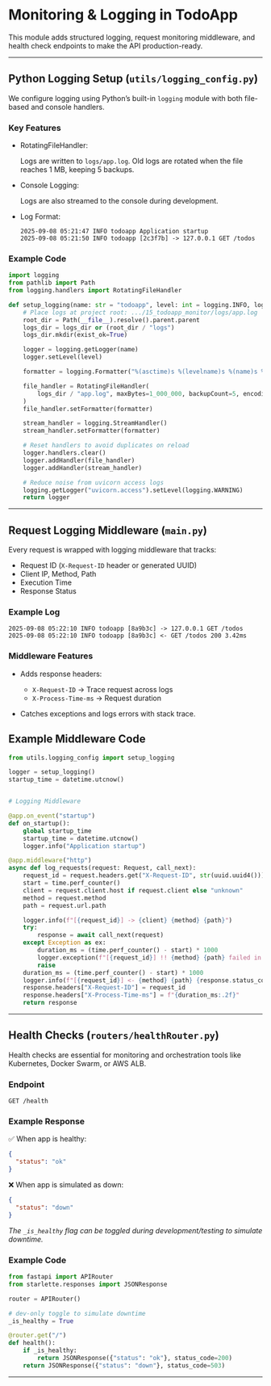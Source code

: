 # Monitoring & Logging in TodoApp

This module adds structured logging, request monitoring middleware, and health check endpoints to make the API production-ready.

---

## Python Logging Setup (`utils/logging_config.py`)

We configure logging using Python’s built-in `logging` module with both file-based and console handlers.

### Key Features

* RotatingFileHandler:

  Logs are written to `logs/app.log`. Old logs are rotated when the file reaches 1 MB, keeping 5 backups.

* Console Logging:

  Logs are also streamed to the console during development.

* Log Format:

  ```
  2025-09-08 05:21:47 INFO todoapp Application startup
  2025-09-08 05:21:50 INFO todoapp [2c3f7b] -> 127.0.0.1 GET /todos
  ```

### Example Code

```python
import logging
from pathlib import Path
from logging.handlers import RotatingFileHandler

def setup_logging(name: str = "todoapp", level: int = logging.INFO, logs_dir: Path | None = None) -> logging.Logger:
    # Place logs at project root: .../15_todoapp_monitor/logs/app.log
    root_dir = Path(__file__).resolve().parent.parent
    logs_dir = logs_dir or (root_dir / "logs")
    logs_dir.mkdir(exist_ok=True)

    logger = logging.getLogger(name)
    logger.setLevel(level)

    formatter = logging.Formatter("%(asctime)s %(levelname)s %(name)s %(message)s")

    file_handler = RotatingFileHandler(
        logs_dir / "app.log", maxBytes=1_000_000, backupCount=5, encoding="utf-8"
    )
    file_handler.setFormatter(formatter)

    stream_handler = logging.StreamHandler()
    stream_handler.setFormatter(formatter)

    # Reset handlers to avoid duplicates on reload
    logger.handlers.clear()
    logger.addHandler(file_handler)
    logger.addHandler(stream_handler)

    # Reduce noise from uvicorn access logs
    logging.getLogger("uvicorn.access").setLevel(logging.WARNING)
    return logger
```

---

## Request Logging Middleware (`main.py`)

Every request is wrapped with logging middleware that tracks:

* Request ID (`X-Request-ID` header or generated UUID)
* Client IP, Method, Path
* Execution Time
* Response Status

### Example Log

```
2025-09-08 05:22:10 INFO todoapp [8a9b3c] -> 127.0.0.1 GET /todos
2025-09-08 05:22:10 INFO todoapp [8a9b3c] <- GET /todos 200 3.42ms
```

### Middleware Features

* Adds response headers:

  * `X-Request-ID` → Trace request across logs
  * `X-Process-Time-ms` → Request duration

* Catches exceptions and logs errors with stack trace.

## Example Middleware Code

```python
from utils.logging_config import setup_logging

logger = setup_logging()
startup_time = datetime.utcnow()


# Logging Middleware

@app.on_event("startup")
def on_startup():
    global startup_time
    startup_time = datetime.utcnow()
    logger.info("Application startup")

@app.middleware("http")
async def log_requests(request: Request, call_next):
    request_id = request.headers.get("X-Request-ID", str(uuid.uuid4()))
    start = time.perf_counter()
    client = request.client.host if request.client else "unknown"
    method = request.method
    path = request.url.path

    logger.info(f"[{request_id}] -> {client} {method} {path}")
    try:
        response = await call_next(request)
    except Exception as ex:
        duration_ms = (time.perf_counter() - start) * 1000
        logger.exception(f"[{request_id}] !! {method} {path} failed in {duration_ms:.2f}ms: {ex}")
        raise
    duration_ms = (time.perf_counter() - start) * 1000
    logger.info(f"[{request_id}] <- {method} {path} {response.status_code} {duration_ms:.2f}ms")
    response.headers["X-Request-ID"] = request_id
    response.headers["X-Process-Time-ms"] = f"{duration_ms:.2f}"
    return response
```

---

## Health Checks (`routers/healthRouter.py`)

Health checks are essential for monitoring and orchestration tools like Kubernetes, Docker Swarm, or AWS ALB.

### Endpoint

```
GET /health
```

### Example Response

✅ When app is healthy:

```json
{
  "status": "ok"
}
```

❌ When app is simulated as down:

```json
{
  "status": "down"
}
```

*The `_is_healthy` flag can be toggled during development/testing to simulate downtime.*

### Example Code

```python
from fastapi import APIRouter
from starlette.responses import JSONResponse

router = APIRouter()

# dev-only toggle to simulate downtime
_is_healthy = True

@router.get("/")
def health():
    if _is_healthy:
        return JSONResponse({"status": "ok"}, status_code=200)
    return JSONResponse({"status": "down"}, status_code=503)
```

---